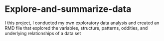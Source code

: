 # Explore-and-summarize-data
I this project, I conducted my own exploratory data analysis and created an RMD file that explored the variables, structure, patterns, oddities, and underlying relationships of a data set
